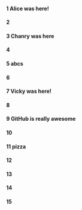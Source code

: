 #### 1 Alice was here!
#### 2
#### 3 Chanry was here
#### 4
#### 5 abcs
#### 6
#### 7 Vicky was here!
#### 8
#### 9 GitHub is really awesome
#### 10
#### 11 pizza
#### 12
#### 13
#### 14
#### 15